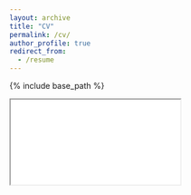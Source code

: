 ```yaml
---
layout: archive
title: "CV"
permalink: /cv/
author_profile: true
redirect_from:
  - /resume
---
```


{% include base_path %}

<iframe src="{{ site.baseurl }}/files/CV_Shawn.pdf" title='CV_Shawn' />

